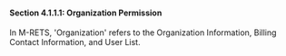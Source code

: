 #### Section 4.1.1.1: Organization Permission

In M-RETS, &#39;Organization&#39; refers to the Organization Information, Billing Contact Information, and User List.
